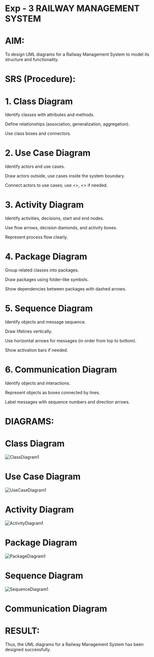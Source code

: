 # Exp - 3 RAILWAY MANAGEMENT SYSTEM

# AIM:
To design UML diagrams for a Railway Management System to model its structure and functionality.

# SRS (Procedure):


# 1. Class Diagram
Identify classes with attributes and methods.

Define relationships (association, generalization, aggregation).

Use class boxes and connectors.

# 2. Use Case Diagram
Identify actors and use cases.

Draw actors outside, use cases inside the system boundary.

Connect actors to use cases; use <<include>>, <<extend>> if needed.

# 3. Activity Diagram
Identify activities, decisions, start and end nodes.

Use flow arrows, decision diamonds, and activity boxes.

Represent process flow clearly.

# 4. Package Diagram
Group related classes into packages.

Draw packages using folder-like symbols.

Show dependencies between packages with dashed arrows.

# 5. Sequence Diagram
Identify objects and message sequence.

Draw lifelines vertically.

Use horizontal arrows for messages (in order from top to bottom).

Show activation bars if needed.

# 6. Communication Diagram
Identify objects and interactions.

Represent objects as boxes connected by lines.

Label messages with sequence numbers and direction arrows.


# DIAGRAMS:

# Class Diagram

![ClassDiagram1](https://github.com/user-attachments/assets/7e2c117a-4156-43ba-b0f2-b9274369c83f)

# Use Case Diagram

![UseCaseDiagram1](https://github.com/user-attachments/assets/1b5560fd-2470-4fe6-8a3a-bb8778082cee)

# Activity Diagram

![ActivityDiagram1](https://github.com/user-attachments/assets/bf82e448-2584-485e-ba32-1c781381ad1a)

# Package Diagram

![PackageDiagram1](https://github.com/user-attachments/assets/8ac8e867-7e29-4d3c-90ef-98c99362aa60)

# Sequence Diagram

![SequenceDiagram1](https://github.com/user-attachments/assets/a319a988-b7f7-415d-a710-f5b9cde12b25)

# Communication Diagram
# RESULT:
Thus, the UML diagrams for a Railway Management System has been designed successfully.
